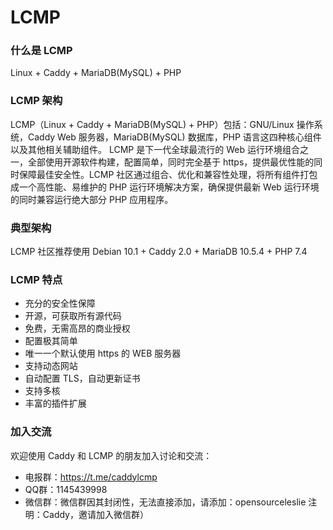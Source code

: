 # LCMP

###  什么是  LCMP
Linux + Caddy + MariaDB(MySQL) + PHP

### LCMP 架构
LCMP（Linux + Caddy + MariaDB(MySQL) + PHP）包括：GNU/Linux 操作系统，Caddy Web 服务器，MariaDB(MySQL) 数据库，PHP 语言这四种核心组件以及其他相关辅助组件。 LCMP 是下一代全球最流行的 Web 运行环境组合之一，全部使用开源软件构建，配置简单，同时完全基于 https，提供最优性能的同时保障最佳安全性。LCMP 社区通过组合、优化和兼容性处理，将所有组件打包成一个高性能、易维护的 PHP 运行环境解决方案，确保提供最新 Web 运行环境的同时兼容运行绝大部分 PHP 应用程序。

###  典型架构
LCMP 社区推荐使用 Debian 10.1 + Caddy 2.0 + MariaDB 10.5.4 + PHP 7.4

### LCMP 特点
- 充分的安全性保障
- 开源，可获取所有源代码
- 免费，无需高昂的商业授权
- 配置极其简单
- 唯一一个默认使用 https 的 WEB 服务器
- 支持动态网站
-  自动配置 TLS，自动更新证书
-    支持多核
-   丰富的插件扩展

###  加入交流
欢迎使用 Caddy 和 LCMP 的朋友加入讨论和交流：
* 电报群：https://t.me/caddylcmp
* QQ群：1145439998
* 微信群：微信群因其封闭性，无法直接添加，请添加：opensourceleslie 注明：Caddy，邀请加入微信群） 
